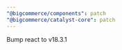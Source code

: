 ```yaml
---
"@bigcommerce/components": patch
"@bigcommerce/catalyst-core": patch
---
```


Bump react to v18.3.1
